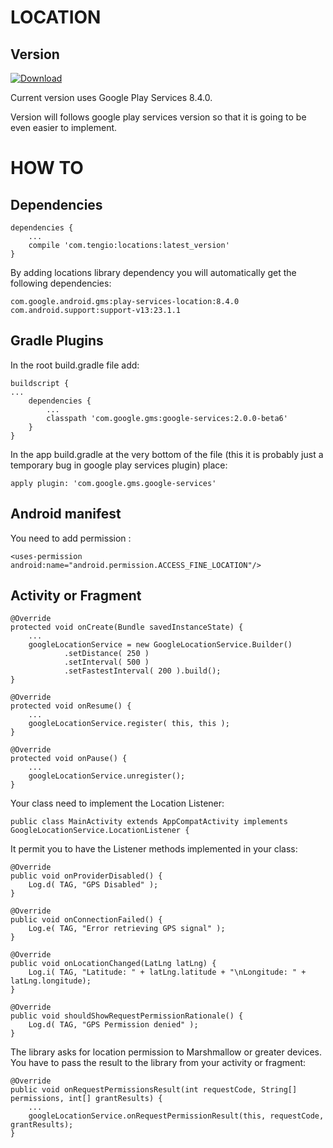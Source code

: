 # LOCATION

Version
-------

[ ![Download](https://api.bintray.com/packages/tengioltd/maven/location/images/download.svg) ](https://bintray.com/tengioltd/maven/location/_latestVersion)

Current version uses Google Play Services 8.4.0.

Version will follows google play services version so that it is going to be even easier to implement.


HOW TO
======

Dependencies
------------

```
dependencies {
    ...
    compile 'com.tengio:locations:latest_version'
}
```

By adding locations library dependency you will automatically get the following dependencies:

```
com.google.android.gms:play-services-location:8.4.0
com.android.support:support-v13:23.1.1
```

Gradle Plugins
--------------

In the root build.gradle file add: 
```
buildscript {
...
    dependencies {
        ...
        classpath 'com.google.gms:google-services:2.0.0-beta6'
    }
}
```
In the app build.gradle at the very bottom of the file (this it is probably just a temporary bug in google play 
services plugin) place:
```
apply plugin: 'com.google.gms.google-services'
```


Android manifest
----------------

You need to add permission :
```
<uses-permission android:name="android.permission.ACCESS_FINE_LOCATION"/>
```


Activity or Fragment
-------------

```
@Override
protected void onCreate(Bundle savedInstanceState) {
    ...
    googleLocationService = new GoogleLocationService.Builder()
            .setDistance( 250 )
            .setInterval( 500 )
            .setFastestInterval( 200 ).build();
}

@Override
protected void onResume() {
    ...
    googleLocationService.register( this, this );
}

@Override
protected void onPause() {
    ...
    googleLocationService.unregister();
}
```
Your class need to implement the Location Listener:
```
public class MainActivity extends AppCompatActivity implements GoogleLocationService.LocationListener {
```
It permit you to have the Listener methods implemented in your class:
```
@Override
public void onProviderDisabled() {
    Log.d( TAG, "GPS Disabled" );
}

@Override
public void onConnectionFailed() {
    Log.e( TAG, "Error retrieving GPS signal" );
}

@Override
public void onLocationChanged(LatLng latLng) {
    Log.i( TAG, "Latitude: " + latLng.latitude + "\nLongitude: " + latLng.longitude);
}

@Override
public void shouldShowRequestPermissionRationale() {
    Log.d( TAG, "GPS Permission denied" );
}
```

The library asks for location permission to Marshmallow or greater devices. 
You have to pass the result to the library from your activity or fragment:
```    
@Override
public void onRequestPermissionsResult(int requestCode, String[] permissions, int[] grantResults) {
    ...
    googleLocationService.onRequestPermissionResult(this, requestCode, grantResults);
}
```
